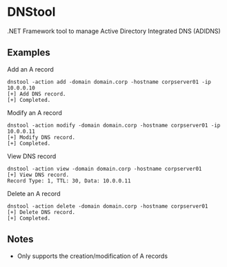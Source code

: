 # DNStool 
.NET Framework tool to manage Active Directory Integrated DNS (ADIDNS)

## Examples

Add an A record
```shell
dnstool -action add -domain domain.corp -hostname corpserver01 -ip 10.0.0.10
[+] Add DNS record.
[+] Completed.
```

Modify an A record
```shell
dnstool -action modify -domain domain.corp -hostname corpserver01 -ip 10.0.0.11
[+] Modify DNS record.
[+] Completed.
```

View DNS record
```shell
dnstool -action view -domain domain.corp -hostname corpserver01
[+] View DNS record.
Record Type: 1, TTL: 30, Data: 10.0.0.11
```

Delete an A record
```shell
dnstool -action delete -domain domain.corp -hostname corpserver01
[+] Delete DNS record.
[+] Completed.
```

## Notes

* Only supports the creation/modification of A records
